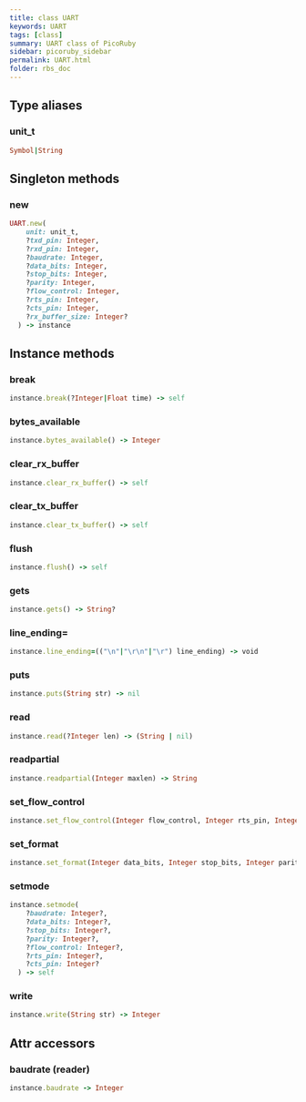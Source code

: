 ```yaml
---
title: class UART
keywords: UART
tags: [class]
summary: UART class of PicoRuby
sidebar: picoruby_sidebar
permalink: UART.html
folder: rbs_doc
---
```

## Type aliases
### unit_t
```ruby
Symbol|String
```
## Singleton methods
### new

```ruby
UART.new(
    unit: unit_t,
    ?txd_pin: Integer,
    ?rxd_pin: Integer,
    ?baudrate: Integer,
    ?data_bits: Integer,
    ?stop_bits: Integer,
    ?parity: Integer,
    ?flow_control: Integer,
    ?rts_pin: Integer,
    ?cts_pin: Integer,
    ?rx_buffer_size: Integer?
  ) -> instance
```
## Instance methods
### break

```ruby
instance.break(?Integer|Float time) -> self
```
### bytes_available

```ruby
instance.bytes_available() -> Integer
```
### clear_rx_buffer

```ruby
instance.clear_rx_buffer() -> self
```
### clear_tx_buffer

```ruby
instance.clear_tx_buffer() -> self
```
### flush

```ruby
instance.flush() -> self
```
### gets

```ruby
instance.gets() -> String?
```
### line_ending=

```ruby
instance.line_ending=(("\n"|"\r\n"|"\r") line_ending) -> void
```
### puts

```ruby
instance.puts(String str) -> nil
```
### read

```ruby
instance.read(?Integer len) -> (String | nil)
```
### readpartial

```ruby
instance.readpartial(Integer maxlen) -> String
```
### set_flow_control

```ruby
instance.set_flow_control(Integer flow_control, Integer rts_pin, Integer cts_pin) -> void
```
### set_format

```ruby
instance.set_format(Integer data_bits, Integer stop_bits, Integer parity) -> void
```
### setmode

```ruby
instance.setmode(
    ?baudrate: Integer?,
    ?data_bits: Integer?,
    ?stop_bits: Integer?,
    ?parity: Integer?,
    ?flow_control: Integer?,
    ?rts_pin: Integer?,
    ?cts_pin: Integer?
  ) -> self
```
### write

```ruby
instance.write(String str) -> Integer
```
## Attr accessors
### baudrate (reader)
```ruby
instance.baudrate -> Integer
```
